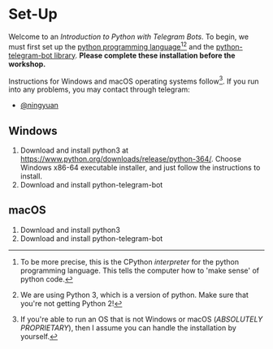 # Set-Up
Welcome to an _Introduction to Python with Telegram Bots_. To begin, we must first set up the [python programming language](https://www.python.org/)[^1][^2] and the [python-telegram-bot library](https://python-telegram-bot.org/). **Please complete these installation before the workshop.**

Instructions for Windows and macOS operating systems follow[^3]. If you run into any problems, you may contact through telegram:

- [@ningyuan](http://t.me/ningyuan)

## Windows

1. Download and install python3 at https://www.python.org/downloads/release/python-364/. Choose Windows x86-64 executable installer, and just follow the instructions to install. 
2. Download and install python-telegram-bot

## macOS

1. Download and install python3
2. Download and install python-telegram-bot

[^1]: To be more precise, this is the CPython _interpreter_ for the python programming language. This tells the computer how to 'make sense' of python code.
[^2]: We are using Python 3, which is a version of python. Make sure that you're not getting Python 2!
[^3]: If you're able to run an OS that is not Windows or macOS (_ABSOLUTELY PROPRIETARY_), then I assume you can handle the installation by yourself.
